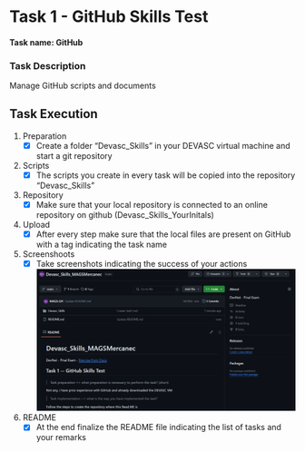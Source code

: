 # Task 1 - GitHub Skills Test

#### Task name: GitHub

### Task Description

Manage GitHub scripts and documents

## Task Execution

1. Preparation
   - [x] Create a folder “Devasc_Skills” in your DEVASC virtual machine and start a git repository
2. Scripts
   - [x] The scripts you create in every task will be copied into the repository “Devasc_Skills”
3. Repository
   - [x] Make sure that your local repository is connected to an online repository on github (Devasc_Skills_YourInitals)
4. Upload
   - [x] After every step make sure that the local files are present on GitHub with a tag indicating the task name
5. Screenshoots
   - [x] Take screenshots indicating the success of your actions
         ![PictureOfGitHub](GitHub%20Repo%20created.PNG)
6. README
   - [x] At the end finalize the README file indicating the list of tasks and your remarks
